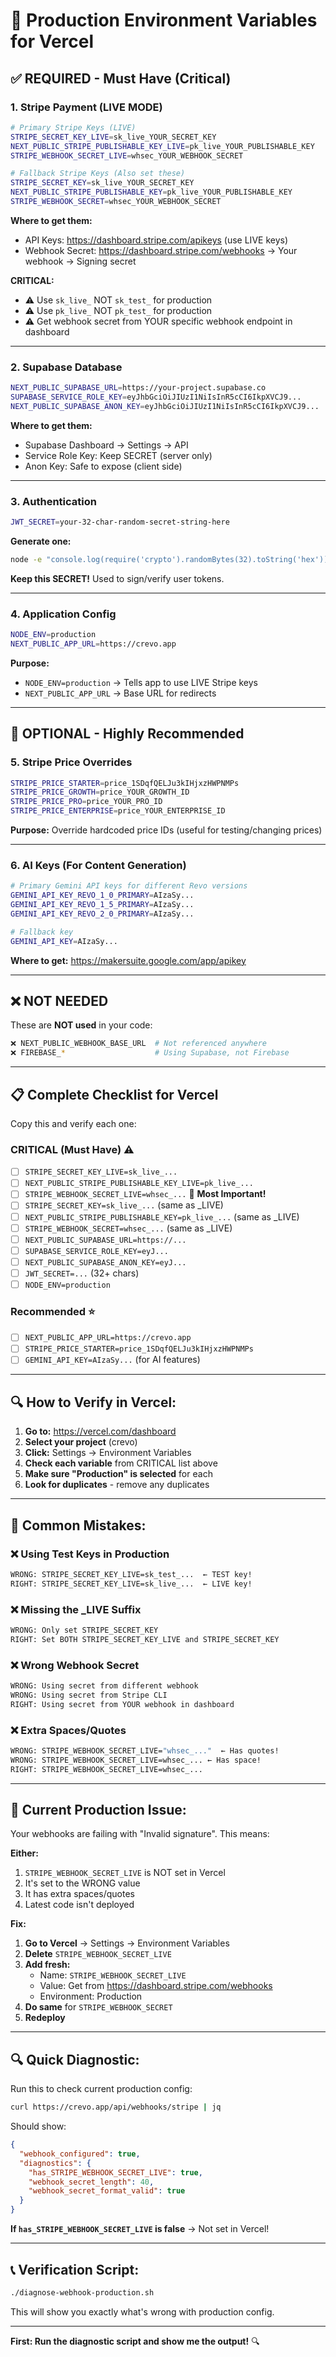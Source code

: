 # 🔐 Production Environment Variables for Vercel

## ✅ REQUIRED - Must Have (Critical)

### **1. Stripe Payment (LIVE MODE)**

```bash
# Primary Stripe Keys (LIVE)
STRIPE_SECRET_KEY_LIVE=sk_live_YOUR_SECRET_KEY
NEXT_PUBLIC_STRIPE_PUBLISHABLE_KEY_LIVE=pk_live_YOUR_PUBLISHABLE_KEY
STRIPE_WEBHOOK_SECRET_LIVE=whsec_YOUR_WEBHOOK_SECRET

# Fallback Stripe Keys (Also set these)
STRIPE_SECRET_KEY=sk_live_YOUR_SECRET_KEY
NEXT_PUBLIC_STRIPE_PUBLISHABLE_KEY=pk_live_YOUR_PUBLISHABLE_KEY
STRIPE_WEBHOOK_SECRET=whsec_YOUR_WEBHOOK_SECRET
```

**Where to get them:**
- API Keys: https://dashboard.stripe.com/apikeys (use LIVE keys)
- Webhook Secret: https://dashboard.stripe.com/webhooks → Your webhook → Signing secret

**CRITICAL:**
- ⚠️ Use `sk_live_` NOT `sk_test_` for production
- ⚠️ Use `pk_live_` NOT `pk_test_` for production
- ⚠️ Get webhook secret from YOUR specific webhook endpoint in dashboard

---

### **2. Supabase Database**

```bash
NEXT_PUBLIC_SUPABASE_URL=https://your-project.supabase.co
SUPABASE_SERVICE_ROLE_KEY=eyJhbGciOiJIUzI1NiIsInR5cCI6IkpXVCJ9...
NEXT_PUBLIC_SUPABASE_ANON_KEY=eyJhbGciOiJIUzI1NiIsInR5cCI6IkpXVCJ9...
```

**Where to get them:**
- Supabase Dashboard → Settings → API
- Service Role Key: Keep SECRET (server only)
- Anon Key: Safe to expose (client side)

---

### **3. Authentication**

```bash
JWT_SECRET=your-32-char-random-secret-string-here
```

**Generate one:**
```bash
node -e "console.log(require('crypto').randomBytes(32).toString('hex'))"
```

**Keep this SECRET!** Used to sign/verify user tokens.

---

### **4. Application Config**

```bash
NODE_ENV=production
NEXT_PUBLIC_APP_URL=https://crevo.app
```

**Purpose:**
- `NODE_ENV=production` → Tells app to use LIVE Stripe keys
- `NEXT_PUBLIC_APP_URL` → Base URL for redirects

---

## 🎯 OPTIONAL - Highly Recommended

### **5. Stripe Price Overrides**

```bash
STRIPE_PRICE_STARTER=price_1SDqfQELJu3kIHjxzHWPNMPs
STRIPE_PRICE_GROWTH=price_YOUR_GROWTH_ID
STRIPE_PRICE_PRO=price_YOUR_PRO_ID
STRIPE_PRICE_ENTERPRISE=price_YOUR_ENTERPRISE_ID
```

**Purpose:** Override hardcoded price IDs (useful for testing/changing prices)

---

### **6. AI Keys (For Content Generation)**

```bash
# Primary Gemini API keys for different Revo versions
GEMINI_API_KEY_REVO_1_0_PRIMARY=AIzaSy...
GEMINI_API_KEY_REVO_1_5_PRIMARY=AIzaSy...
GEMINI_API_KEY_REVO_2_0_PRIMARY=AIzaSy...

# Fallback key
GEMINI_API_KEY=AIzaSy...
```

**Where to get:** https://makersuite.google.com/app/apikey

---

## ❌ NOT NEEDED

These are **NOT used** in your code:

```bash
❌ NEXT_PUBLIC_WEBHOOK_BASE_URL  # Not referenced anywhere
❌ FIREBASE_*                    # Using Supabase, not Firebase
```

---

## 📋 **Complete Checklist for Vercel**

Copy this and verify each one:

### **CRITICAL (Must Have)** ⚠️

- [ ] `STRIPE_SECRET_KEY_LIVE=sk_live_...`
- [ ] `NEXT_PUBLIC_STRIPE_PUBLISHABLE_KEY_LIVE=pk_live_...`
- [ ] `STRIPE_WEBHOOK_SECRET_LIVE=whsec_...` 🔴 **Most Important!**
- [ ] `STRIPE_SECRET_KEY=sk_live_...` (same as _LIVE)
- [ ] `NEXT_PUBLIC_STRIPE_PUBLISHABLE_KEY=pk_live_...` (same as _LIVE)
- [ ] `STRIPE_WEBHOOK_SECRET=whsec_...` (same as _LIVE)
- [ ] `NEXT_PUBLIC_SUPABASE_URL=https://...`
- [ ] `SUPABASE_SERVICE_ROLE_KEY=eyJ...`
- [ ] `NEXT_PUBLIC_SUPABASE_ANON_KEY=eyJ...`
- [ ] `JWT_SECRET=...` (32+ chars)
- [ ] `NODE_ENV=production`

### **Recommended** ⭐

- [ ] `NEXT_PUBLIC_APP_URL=https://crevo.app`
- [ ] `STRIPE_PRICE_STARTER=price_1SDqfQELJu3kIHjxzHWPNMPs`
- [ ] `GEMINI_API_KEY=AIzaSy...` (for AI features)

---

## 🔍 **How to Verify in Vercel:**

1. **Go to:** https://vercel.com/dashboard
2. **Select your project** (crevo)
3. **Click:** Settings → Environment Variables
4. **Check each variable** from CRITICAL list above
5. **Make sure "Production" is selected** for each
6. **Look for duplicates** - remove any duplicates

---

## 🚨 **Common Mistakes:**

### ❌ Using Test Keys in Production
```bash
WRONG: STRIPE_SECRET_KEY_LIVE=sk_test_...  ← TEST key!
RIGHT: STRIPE_SECRET_KEY_LIVE=sk_live_...  ← LIVE key!
```

### ❌ Missing the _LIVE Suffix
```bash
WRONG: Only set STRIPE_SECRET_KEY
RIGHT: Set BOTH STRIPE_SECRET_KEY_LIVE and STRIPE_SECRET_KEY
```

### ❌ Wrong Webhook Secret
```bash
WRONG: Using secret from different webhook
WRONG: Using secret from Stripe CLI
RIGHT: Using secret from YOUR webhook in dashboard
```

### ❌ Extra Spaces/Quotes
```bash
WRONG: STRIPE_WEBHOOK_SECRET_LIVE="whsec_..."  ← Has quotes!
WRONG: STRIPE_WEBHOOK_SECRET_LIVE=whsec_... ← Has space!
RIGHT: STRIPE_WEBHOOK_SECRET_LIVE=whsec_...
```

---

## 🎯 **Current Production Issue:**

Your webhooks are failing with "Invalid signature". This means:

**Either:**
1. `STRIPE_WEBHOOK_SECRET_LIVE` is NOT set in Vercel
2. It's set to the WRONG value
3. It has extra spaces/quotes
4. Latest code isn't deployed

**Fix:**
1. **Go to Vercel** → Settings → Environment Variables
2. **Delete** `STRIPE_WEBHOOK_SECRET_LIVE`
3. **Add fresh:**
   - Name: `STRIPE_WEBHOOK_SECRET_LIVE`
   - Value: Get from https://dashboard.stripe.com/webhooks
   - Environment: Production
4. **Do same** for `STRIPE_WEBHOOK_SECRET`
5. **Redeploy**

---

## 🔍 **Quick Diagnostic:**

Run this to check current production config:

```bash
curl https://crevo.app/api/webhooks/stripe | jq
```

Should show:
```json
{
  "webhook_configured": true,
  "diagnostics": {
    "has_STRIPE_WEBHOOK_SECRET_LIVE": true,
    "webhook_secret_length": 40,
    "webhook_secret_format_valid": true
  }
}
```

**If `has_STRIPE_WEBHOOK_SECRET_LIVE` is false** → Not set in Vercel!

---

## 📞 **Verification Script:**

```bash
./diagnose-webhook-production.sh
```

This will show you exactly what's wrong with production config.

---

**First: Run the diagnostic script and show me the output!** 🔍

